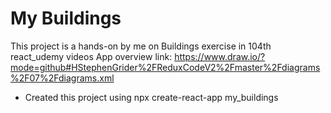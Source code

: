 # My Buildings
This project is a hands-on by me on Buildings exercise in 104th react_udemy videos
App overview link: https://www.draw.io/?mode=github#HStephenGrider%2FReduxCodeV2%2Fmaster%2Fdiagrams%2F07%2Fdiagrams.xml

* Created this project using npx create-react-app my_buildings
